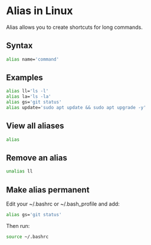 # Alias in Linux

Alias allows you to create shortcuts for long commands.

## Syntax
```bash
alias name='command'
```

## Examples
```bash
alias ll='ls -l'
alias la='ls -la'
alias gs='git status'
alias update='sudo apt update && sudo apt upgrade -y'
```

## View all aliases
```bash
alias
```

## Remove an alias
```bash
unalias ll
```

## Make alias permanent
Edit your ~/.bashrc or ~/.bash_profile and add:
```bash
alias gs='git status'
```
Then run:
```bash
source ~/.bashrc
```
